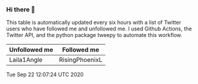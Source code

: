 ### Hi there 👋

This table is automatically updated every six hours with a list of Twitter users who have followed me and unfollowed me. I used Github Actions, the Twitter API, and the python package tweepy to automate this workflow.

| Unfollowed me |  Followed me |
| --- | --- |
|Laila1Angle|RisingPhoenixL|
Tue Sep 22 12:07:24 UTC 2020
